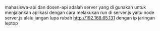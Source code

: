 mahasiswa-api dan dosen-api adalah server yang di gunakan untuk menjalankan aplikasi dengan cara melakukan run di server.js yaitu node server.js alalu jangan lupa rubah http://192.168.65.131 dengan ip jaringan leptop
